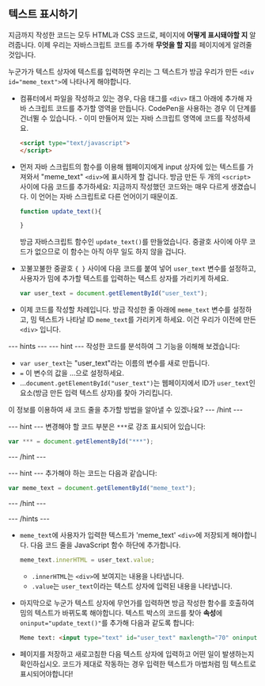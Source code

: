 ## 텍스트 표시하기

지금까지 작성한 코드는 모두 HTML과 CSS 코드로, 페이지에 **어떻게 표시돼야할 지** 알려줍니다. 이제 우리는 자바스크립트 코드를 추가해 **무엇을 할 지**를 페이지에게 알려줄 것입니다.

누군가가 텍스트 상자에 텍스트를 입력하면 우리는 그 텍스트가 방금 우리가 만든 `<div id="meme_text">`에 나타나게 해야합니다.

- 컴퓨터에서 파일을 작성하고 있는 경우, 다음 태그를 `<div>` 태그 아래에 추가해 자바 스크립트 코드를 추가할 영역을 만듭니다. CodePen을 사용하는 경우 이 단계를 건너뛸 수 있습니다. - 이미 만들어져 있는 자바 스크립트 영역에 코드를 작성하세요.

  ```html
  <script type="text/javascript">
  </script>
  ```

- 먼저 자바 스크립트의 함수를 이용해 웹페이지에게 input 상자에 있는 텍스트를 가져와서 "meme_text" `<div>`에 표시하게 할 겁니다. 방금 만든 두 개의 `<script>` 사이에 다음 코드를 추가하세요: 지금까지 작성했던 코드와는 매우 다르게 생겼습니다. 이 언어는 자바 스크립트로 다른 언어이기 때문이죠.

  ```JavaScript
  function update_text(){

  }
  ```

  방금 자바스크립트 함수인 `update_text()`를 만들었습니다. 중괄호 사이에 아무 코드가 없으므로 이 함수는 아직 아무 일도 하지 않을 겁니다.

- 꼬불꼬불한 중괄호 `{ }` 사이에 다음 코드를 붙여 넣어 `user_text` 변수를 설정하고, 사용자가 밈에 추가할 텍스트를 입력하는 텍스트 상자를 가리키게 하세요.

  ```JavaScript
  var user_text = document.getElementById("user_text");
  ```

- 이제 코드를 작성할 차례입니다. 방금 작성한 줄 아래에 `meme_text` 변수를 설정하고, 밈 텍스트가 나타날 ID `meme_text`를 가리키게 하세요. 이건 우리가 이전에 만든 `<div>` 입니다.

--- hints --- --- hint --- 작성한 코드를 분석하여 그 기능을 이해해 보겠습니다:

* `var user_text`는 "user_text"라는 이름의 변수를 새로 만듭니다.
* `=` 이 변수의 값을 ...으로 설정하세요.
* ...`document.getElementById("user_text")`는 웹페이지에서 ID가 `user_text`인 요소(방금 만든 입력 텍스트 상자)를 찾아 가리킵니다.

이 정보를 이용하여 새 코드 줄을 추가할 방법을 알아낼 수 있겠나요? --- /hint ---

--- hint --- 변경해야 할 코드 부분은 `***`로 강조 표시되어 있습니다:
```JavaScript
var *** = document.getElementById("***");
```
--- /hint ---

--- hint --- 추가해야 하는 코드는 다음과 같습니다:

```JavaScript
var meme_text = document.getElementById("meme_text");
```
--- /hint ---

--- /hints ---


- `meme_text`에 사용자가 입력한 텍스트가 'meme_text' `<div>`에 저장되게 해야합니다. 다음 코드 줄을 JavaScript 함수 하단에 추가합니다.

  ``` JavaScript
  meme_text.innerHTML = user_text.value;
  ```

  * `.innerHTML`는 `<div>`에 보여지는 내용을 나타냅니다.
  * `.value`는 `user_text`이라는 텍스트 상자에 입력된 내용을 나타냅니다.

- 마지막으로 누군가 텍스트 상자에 무언가를 입력하면 방금 작성한 함수를 호출하여 밈의 텍스트가 바뀌도록 해야합니다. 텍스트 박스의 코드를 찾아 **속성**에  `oninput="update_text()"`를 추가해 다음과 같도록 합니다:

  ```html
  Meme text: <input type="text" id="user_text" maxlength="70" oninput="update_text()"><p>
  ```

 - 페이지를 저장하고 새로고침한 다음 텍스트 상자에 입력하고 어떤 일이 발생하는지 확인하십시오. 코드가 제대로 작동하는 경우 입력한 텍스트가 마법처럼 밈 텍스트로 표시되어야합니다!
